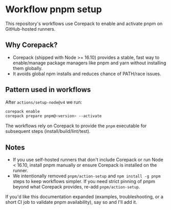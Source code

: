 # Workflow pnpm setup

This repository's workflows use Corepack to enable and activate pnpm on GitHub-hosted runners.

## Why Corepack?

- Corepack (shipped with Node >= 16.10) provides a stable, fast way to enable/manage package managers like pnpm and yarn without installing them globally.
- It avoids global npm installs and reduces chance of PATH/race issues.

## Pattern used in workflows

After `actions/setup-node@v4` we run:

```sh
corepack enable
corepack prepare pnpm@<version> --activate
```

The workflows rely on Corepack to provide the `pnpm` executable for subsequent steps (install/build/lint/test).

## Notes

- If you use self-hosted runners that don't include Corepack or run Node < 16.10, install pnpm manually or ensure Corepack is installed on the runner.
- We intentionally removed `pnpm/action-setup` and `npm install -g pnpm` steps to keep workflows simpler. If you need strict pinning of pnpm beyond what Corepack provides, re-add `pnpm/action-setup`.

If you'd like this documentation expanded (examples, troubleshooting, or a short CI job to validate pnpm availability), say so and I'll add it.

